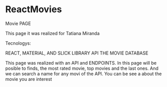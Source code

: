 # ReactMovies

Movie PAGE

This page it was realized for Tatiana Miranda

Tecnologys:

REACT, MATERIAL, AND SLICK LIBRARY
API THE MOVIE DATABASE 

This page was realized with an API and ENDPOINTS.
In this page will be posible to finds, the most rated movie, top movies and the last ones. And we can search a name for any movi of the API.
You can be see a about the movie you are interest
